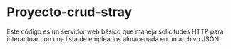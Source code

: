 # Proyecto-crud-stray
Este código es un servidor web básico que maneja solicitudes HTTP para interactuar con una lista de empleados almacenada en un archivo JSON. 
